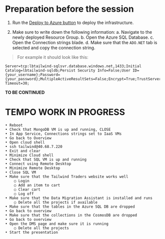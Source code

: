 # Preparation before the session

1. Run the [Deploy to Azure button](TODO) to deploy the infrastructure.

2. Make sure to write down the following information:
  a. Navigate to the newly deployed Resource Group.
  b. Open the Azure SQL Database.
  c. Open the Connection strings blade.
  d. Make sure that the `ADO.NET` tab is selected and copy the connection string.

> For example it should look like this:

```
Server=tcp:lbtailwind-sqlsvr.database.windows.net,1433;Initial Catalog=lbtailwind-sqldb;Persist Security Info=False;User ID={your_username};Password={your_password};MultipleActiveResultSets=False;Encrypt=True;TrustServerCertificate=False;Connection Timeout=30;
```

**TO BE CONTINUED**

# TEMPO WORK IN PROGRESS

	• Reboot
	• Check that MongoDB VM is up and running, CLOSE
	• In App Service, Connections strings set to IaaS VMs
	• Go back to Overview
	• Open cloud shell
	• ssh tailwind@40.68.7.220
	• Exit and clear
	• Minimize Cloud shell
	• Check that SQL VM is up and running
	• Connect using Remote Desktop
	• Minimize Remote Desktop
	• Close SQL VM
	• Make sure that the Tailwind Traders website works well
		○ Login
		○ Add an item to cart
		○ Clear cart
		○ Log off
	• Make sure that the Data Migration Assistant is installed and runs
		○ Delete all the projects if available
	• Make sure that the tables in the Azure SQL DB are dropped
	• Go back to overview
	• Make sure that the collections in the CosmosDB are dropped
	• Go back to overview
	• Open the DMS page and make sure it is running
		○ Delete all the projects
	• Start the presentation


